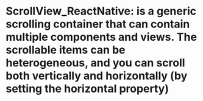 # ScrollView_ReactNative: is a generic scrolling container that can contain multiple components and views. The scrollable items can be heterogeneous, and you can scroll both vertically and horizontally (by setting the horizontal property)
